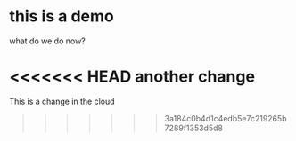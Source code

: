 # this is a demo

what do we do now?

<<<<<<< HEAD
another change
=======
This is a change in the cloud
>>>>>>> 3a184c0b4d1c4edb5e7c219265b7289f1353d5d8
